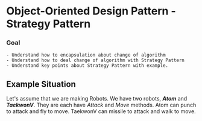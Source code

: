 # Object-Oriented Design Pattern - Strategy Pattern
### Goal
    - Understand how to encapsulation about change of algorithm
    - Understand how to deal change of algorithm with Strategy Pattern
    - Understand key points about Strategy Pattern with example.

## Example Situation
Let's assume that we are making Robots. We have two robots, ***Atom*** and ***TaekwonV***.
They are each have *Attack* and *Move* methods.
Atom can punch to attack and fly to move.
TaekwonV can missile to attack and walk to move.
